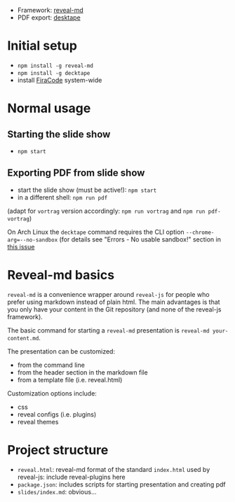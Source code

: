 - Framework: [reveal-md](https://github.com/webpro/reveal-md)
- PDF export: [desktape](https://github.com/astefanutti/decktape)

# Initial setup

- `npm install -g reveal-md`
- `npm install -g decktape`
- install [FiraCode](https://github.com/tonsky/FiraCode) system-wide

# Normal usage

## Starting the slide show

- `npm start`

## Exporting PDF from slide show

- start the slide show (must be active!): `npm start`
- in a different shell: `npm run pdf`

(adapt for `vortrag` version accordingly: `npm run vortrag` and `npm run pdf-vortrag`)

On Arch Linux the `decktape` command requires the CLI option `--chrome-arg=--no-sandbox` (for details see "Errors - No usable sandbox!" section in [this issue](https://github.com/astefanutti/decktape)

# Reveal-md basics

`reveal-md` is a convenience wrapper around `reveal-js` for people who prefer using markdown instead of plain html. The main advantages is that you only have your content in the Git repository (and none of the reveal-js framework).

The basic command for starting a `reveal-md` presentation is `reveal-md your-content.md`.

The presentation can be customized:

- from the command line
- from the header section in the markdown file
- from a template file (i.e. reveal.html)

Customization options include:

- css
- reveal configs (i.e. plugins)
- reveal themes

# Project structure

- `reveal.html`: reveal-md format of the standard `index.html` used by reveal-js: include reveal-plugins here
- `package.json`: includes scripts for starting presentation and creating pdf
- `slides/index.md`: obvious...
